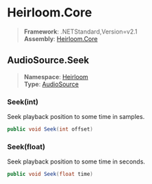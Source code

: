 # Heirloom.Core

> **Framework**: .NETStandard,Version=v2.1  
> **Assembly**: [Heirloom.Core][0]  

## AudioSource.Seek

> **Namespace**: [Heirloom][0]  
> **Type**: [AudioSource][1]  

### Seek(int)

Seek playback position to some time in samples.

```cs
public void Seek(int offset)
```

### Seek(float)

Seek playback position to some time in seconds.

```cs
public void Seek(float time)
```

[0]: ../../../Heirloom.Core.md
[1]: ../AudioSource.md
